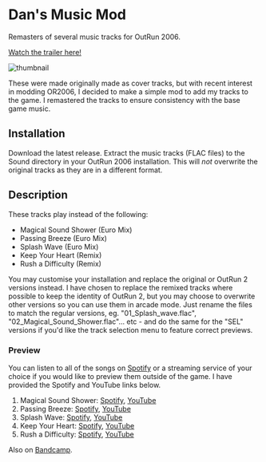 # Dan's Music Mod

Remasters of several music tracks for OutRun 2006.

[Watch the trailer here!](https://youtu.be/8d0kIWHa1Do)

![thumbnail](https://github.com/user-attachments/assets/a6d5680c-9c02-46e7-a5a2-87aab5accfa1)

These were made originally made as cover tracks, but with recent interest in modding OR2006, I decided to make a simple mod to add my tracks to the game. I remastered the tracks to ensure consistency with the base game music.

## Installation

Download the latest release. Extract the music tracks (FLAC files) to the Sound directory in your OutRun 2006 installation. This will *not* overwrite the original tracks as they are in a different format.

## Description

These tracks play instead of the following:

- Magical Sound Shower (Euro Mix)
- Passing Breeze (Euro Mix)
- Splash Wave (Euro Mix)
- Keep Your Heart (Remix)
- Rush a Difficulty (Remix)

You may customise your installation and replace the original or OutRun 2 versions instead. I have chosen to replace the remixed tracks where possible to keep the identity of OutRun 2, but you may choose to overwrite other versions so you can use them in arcade mode. Just rename the files to match the regular versions, eg. "01_Splash_wave.flac", "02_Magical_Sound_Shower.flac"... etc - and do the same for the "SEL" versions if you'd like the track selection menu to feature correct previews.

### Preview

You can listen to all of the songs on [Spotify](https://open.spotify.com/album/3TZdxB2uT5U9jbQxVIBVzi) or a streaming service of your choice if you would like to preview them outside of the game. I have provided the Spotify and YouTube links below.

1. Magical Sound Shower: [Spotify](https://open.spotify.com/track/2LNBkFk4gLKaEqI4hjaZzW), [YouTube](https://youtu.be/ZTHKsaFiar0)
2. Passing Breeze: [Spotify](https://open.spotify.com/track/1h4ARVsCYVn0tvzy6U38Cj), [YouTube](https://youtu.be/KdvsDp6hBmY)
3. Splash Wave: [Spotify](https://open.spotify.com/track/4SdPbzUwbNQXfaGfqfsejI), [YouTube](https://youtu.be/hjqsza56TT0)
4. Keep Your Heart: [Spotify](https://open.spotify.com/track/2B46P07ucKFKtWyXdQtDQd), [YouTube](https://youtu.be/Tkir1aecdTE)
5. Rush a Difficulty: [Spotify](https://open.spotify.com/track/5IpQrApdF42pWBJfWNfzuZ), [YouTube](https://youtu.be/-sPKVGDC6Wk)

Also on [Bandcamp](https://dwelch.bandcamp.com/album/outrun).
